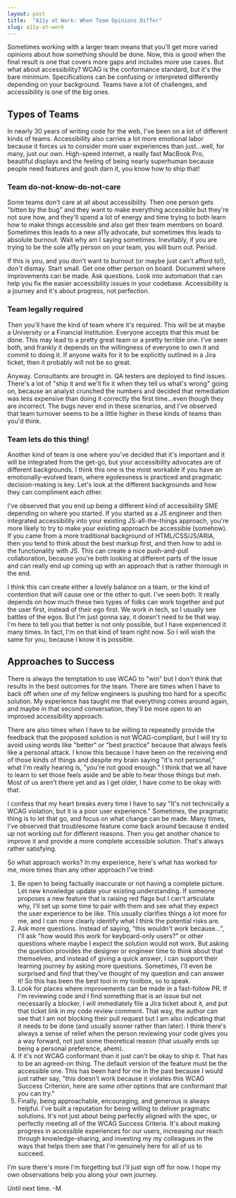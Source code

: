 ```yaml
---
layout: post
title:  "A11y at Work: When Team Opinions Differ"
slug: a11y-at-work
---
```


Sometimes working with a larger team means that you'll get more varied opinions about how something should be done. Now, this is good when the final result is one that covers more gaps and includes more use cases. But what about accessibility? WCAG is the conformance standard, but it's the bare minimum. Specifications can be confusing or interpreted differently depending on your background. Teams have a lot of challenges, and accessibility is one of the big ones.

<!--more-->

## Types of Teams

In nearly 30 years of writing code for the web, I've been on a lot of different kinds of teams. Accessibility also carries a lot more emotional labor because it forces us to consider more user experiences than just...well, for many, just our own. High-speed internet, a really fast MacBook Pro, beautiful displays and the feeling of being nearly superhuman because people need features and gosh darn it, you know how to ship that! 

### Team do-not-know-do-not-care

Some teams don't care at all about accessibility. Then one person gets "bitten by the bug" and they want to make everything accessible but they're not sure how, and they'll spend a lot of energy and time trying to both learn how to make things accessible and also get their team members on board. Sometimes this leads to a new a11y advocate, but sometimes this leads to absolute burnout. Wait why am I saying sometimes. Inevitably, if you are trying to be the sole a11y person on your team, you will burn out. Period.

If this is you, and you don't want to burnout (or maybe just can't afford to!), don't dismay. Start small. Get one other person on board. Document where improvements can be made. Ask questions. Look into automation that can help you fix the easier accessibility issues in your codebase. Accessibility is a journey and it's about progress, not perfection.

### Team legally required

Then you'll have the kind of team where it's required. This will be at maybe a University or a Financial Institution. Everyone accepts that this must be done. This may lead to a pretty great team or a pretty terrible one. I've seen both, and frankly it depends on the willingness of everyone to own it and commit to doing it. If anyone waits for it to be explicitly outlined in a Jira ticket, then it probably will not be so great.  

Anyway. Consultants are brought in. QA testers are deployed to find issues. There's a lot of "ship it and we'll fix it when they tell us what's wrong" going on, because an analyst crunched the numbers and decided that remediation was less expensive than doing it correctly the first time...even though they are incorrect. The bugs never end in these scenarios, and I've observed that team turnover seems to be a little higher in these kinds of teams than you'd think. 

### Team lets do this thing!

Another kind of team is one where you've decided that it's important and it will be integrated from the get-go, but your accessibility advocates are of different backgrounds. I think this one is the most workable if you have an emotionally-evolved team, where egolessness is practiced and pragmatic decision-making is key. Let's look at the different backgrounds and how they can compliment each other.

I've observed that you end up being a different kind of accessibility SME depending on where you started. If you started as a JS engineer and then integrated accessibility into your existing JS-all-the-things approach, you're more likely to try to make your existing approach be accessible (somehow). If you came from a more traditional background of HTML/CSS/JS/ARIA, then you tend to think about the best markup first, and then how to add in the functionality with JS. This can create a nice push-and-pull collaboration, because you're both looking at different parts of the issue and can really end up coming up with an approach that is rather thorough in the end. 

I think this can create either a lovely balance on a team, or the kind of contention that will cause one or the other to quit. I've seen both. It really depends on how much these two types of folks can work together and put the user first, instead of their ego first. We work in tech, so I usually see battles of the egos. But I'm just gonna say, it doesn't need to be that way. I'm here to tell you that better is not only possible, but I have experienced it many times. In fact, I'm on that kind of team right now. So I will wish the same for you, because I know it is possible.

## Approaches to Success

There is always the temptation to use WCAG to "win" but I don't think that results in the best outcomes for the team. There are times when I have to back off when one of my fellow engineers is pushing too hard for a specific solution. My experience has taught me that everything comes around again, and maybe in that second conversation, they'll be more open to an improved accessibility approach.

There are also times when I have to be willing to repeatedly provide the feedback that the proposed solution is not WCAG-compliant, but I will try to avoid using words like "better" or "best practice" because that always feels like a personal attack. I know this because I have been on the receiving end of those kinds of things and despite my brain saying "it's not personal," what I'm really hearing is, "you're not good enough." I think that we all have to learn to set those feels aside and be able to hear those things but meh. Most of us aren't there yet and as I get older, I have come to be okay with that.

I confess that my heart breaks every time I have to say "It's not technically a WCAG violation, but it is a poor user experience." Sometimes, the pragmatic thing is to let that go, and focus on what change can be made. Many times, I've observed that troublesome feature come back around because it ended up not working out for different reasons. Then you get another chance to improve it and provide a more complete accessible solution. That's always rather satisfying.

So what approach works? In my experience, here's what has worked for me, more times than any other approach I've tried:

1. Be open to being factually inaccurate or not having a complete picture. Let new knowledge update your existing understanding. If someone proposes a new feature that is raising red flags but I can't articulate why, I'll set up some time to pair with them and see what they expect the user experience to be like. This usually clarifies things a lot more for me, and I can more clearly identify what I think the potential risks are.
2. Ask more questions. Instead of saying, "this wouldn't work because...", I'll ask "how would this work for keyboard-only users?" or other questions where maybe I expect the solution would not work. But asking the question provides the designer or engineer time to think about that themselves, and instead of giving a quick answer, I can support their learning journey by asking more questions. Sometimes, I'll even be surprised and find that they've thought of my question and can answer it! So this has been the best tool in my toolbox, so to speak.
3. Look for places where improvements can be made in a fast-follow PR. If I'm reviewing code and I find something that is an issue but not necessarily a blocker, I will immediately file a Jira ticket about it, and put that ticket link in my code review comment. That way, the author can see that I am not blocking their pull request but I am also indicating that it needs to be done (and usually sooner rather than later). I think there's always a sense of relief when the person reviewing your code gives you a way forward, not just some theoretical reason (that usually ends up being a personal preference, ahem).
4. If it's not WCAG conformant than it just can't be okay to ship it. That has to be an agreed-on thing. The default version of the feature must be the accessible one. This has been hard for me in the past because I would just rather say, "this doesn't work because it violates this WCAG Success Criterion, here are some other options that are conformant that you can try."
5. Finally, being approachable, encouraging, and generous is always helpful. I've built a reputation for being willing to deliver pragmatic solutions. It's not just about being perfectly aligned with the spec, or perfectly meeting all of the WCAG Success Criteria. It's about making progress in accessible experiences for our users, increasing our reach through knowledge-sharing, and investing my my colleagues in the ways that helps them see that I'm genuinely here for all of us to succeed.

I'm sure there's more I'm forgetting but I'll just sign off for now. I hope my own observations help you along your own journey.

Until next time. -M
